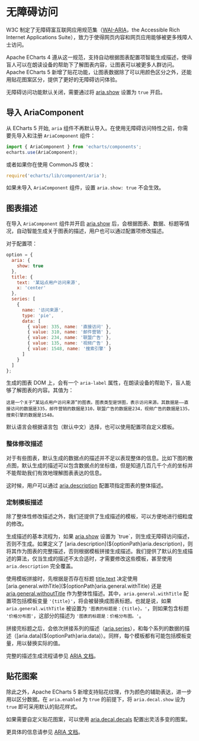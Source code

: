 # 无障碍访问

W3C 制定了无障碍富互联网应用规范集（[WAI-ARIA](https://www.w3.org/WAI/intro/aria)，the Accessible Rich Internet Applications Suite），致力于使得网页内容和网页应用能够被更多残障人士访问。

Apache ECharts 4 遵从这一规范，支持自动根据图表配置项智能生成描述，使得盲人可以在朗读设备的帮助下了解图表内容，让图表可以被更多人群访问。Apache ECharts 5 新增了贴花功能，让图表数据除了可以用颜色区分之外，还能用贴花图案区分，提供了更好的无障碍访问体验。

无障碍访问功能默认关闭，需要通过将 [aria.show](${optionPath}aria.show) 设置为 `true` 开启。

## 导入 AriaComponent

从 ECharts 5 开始, `aria` 组件不再默认导入。在使用无障碍访问特性之前，你需要先导入和注册 `AriaComponent` 组件：

```js
import { AriaComponent } from 'echarts/components';
echarts.use(AriaComponent);
```

或者如果你在使用 CommonJS 模块：

```js
require('echarts/lib/component/aria');
```

如果未导入 `AriaComponent` 组件，设置 `aria.show: true` 不会生效。

## 图表描述

在导入 `AriaComponent` 组件并开启 [aria.show](${optionPath}aria.show) 后，会根据图表、数据、标题等情况，自动智能生成关于图表的描述，用户也可以通过配置项修改描述。

对于配置项：

```js
option = {
  aria: {
    show: true
  },
  title: {
    text: '某站点用户访问来源',
    x: 'center'
  },
  series: [
    {
      name: '访问来源',
      type: 'pie',
      data: [
        { value: 335, name: '直接访问' },
        { value: 310, name: '邮件营销' },
        { value: 234, name: '联盟广告' },
        { value: 135, name: '视频广告' },
        { value: 1548, name: '搜索引擎' }
      ]
    }
  ]
};
```

<md-example src="doc-example/aria-pie"></md-example>

生成的图表 DOM 上，会有一个 `aria-label` 属性，在朗读设备的帮助下，盲人能够了解图表的内容。其值为：

```
这是一个关于“某站点用户访问来源”的图表。图表类型是饼图，表示访问来源。其数据是——直接访问的数据是335，邮件营销的数据是310，联盟广告的数据是234，视频广告的数据是135，搜索引擎的数据是1548。
```

默认语言会根据语言包（默认中文）选择，也可以使用配置项自定义模板。

### 整体修改描述

对于有些图表，默认生成的数据点的描述并不足以表现整体的信息。比如下图的散点图，默认生成的描述可以包含数据点的坐标值，但是知道几百几千个点的坐标并不能帮助我们有效地理解图表表达的信息。

这时候，用户可以通过 [aria.description](${optionPath}aria.description) 配置项指定图表的整体描述。

### 定制模板描述

除了整体性修改描述之外，我们还提供了生成描述的模板，可以方便地进行细粒度的修改。

生成描述的基本流程为，如果 [aria.show](${optionPath}aria.show) 设置为 `true`，则生成无障碍访问描述，否则不生成。如果定义了 [aria.description](${optionPath}aria.description)，则将其作为图表的完整描述，否则根据模板拼接生成描述。我们提供了默认的生成描述的算法，仅当生成的描述不太合适时，才需要修改这些模板，甚至使用 `aria.description` 完全覆盖。

使用模板拼接时，先根据是否存在标题 [title.text](${optionPath}title.text) 决定使用 [aria.general.withTitle](${optionPath}aria.general.withTitle) 还是 [aria.general.withoutTitle](${optionPath}aria.general.withoutTitle) 作为整体性描述。其中，`aria.general.withTitle` 配置项包括模板变量 `'{title}'`，将会被替换成图表标题。也就是说，如果 `aria.general.withTitle` 被设置为 `'图表的标题是：{title}。'`，则如果包含标题 `'价格分布图'`，这部分的描述为 `'图表的标题是：价格分布图。'`。

拼接完标题之后，会依次拼接系列的描述（[aria.series](${optionPath}aria.series)），和每个系列的数据的描述（[aria.data](${optionPath}aria.data)）。同样，每个模板都有可能包括模板变量，用以替换实际的值。

完整的描述生成流程请参见 [ARIA 文档](${optionPath}aria.label)。

## 贴花图案

除此之外，Apache ECharts 5 新增支持贴花纹理，作为颜色的辅助表达，进一步用以区分数据。在 `aria.enabled` 为 `true` 的前提下，将 `aria.decal.show` 设为 `true` 即可采用默认的贴花样式。

<md-example src="doc-example/aria-decal-simple"></md-example>

如果需要自定义贴花图案，可以使用 [aria.decal.decals](${optionPath}aria.decal.decals) 配置出灵活多变的图案。

更具体的信息请参见 [ARIA 文档](${optionPath}aria.decal)。
